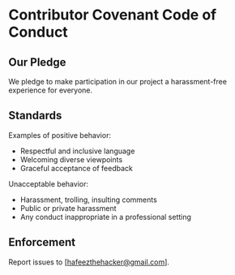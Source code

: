 # Contributor Covenant Code of Conduct

## Our Pledge

We pledge to make participation in our project a harassment-free experience for everyone.

## Standards

Examples of positive behavior:

* Respectful and inclusive language
* Welcoming diverse viewpoints
* Graceful acceptance of feedback

Unacceptable behavior:

* Harassment, trolling, insulting comments
* Public or private harassment
* Any conduct inappropriate in a professional setting

## Enforcement

Report issues to \[hafeezthehacker@gmail.com].

